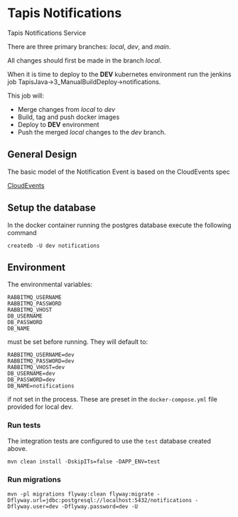 # Tapis Notifications

Tapis Notifications Service

There are three primary branches: *local*, *dev*, and *main*.

All changes should first be made in the branch *local*.

When it is time to deploy to the **DEV** kubernetes environment
run the jenkins job TapisJava->3_ManualBuildDeploy->notifications.

This job will:
* Merge changes from *local* to *dev*
* Build, tag and push docker images
* Deploy to **DEV** environment
* Push the merged *local* changes to the *dev* branch.

## General Design

The basic model of the Notification Event is based on the CloudEvents spec

[CloudEvents](https://github.com/cloudevents/spec/blob/v1.0.1/spec.md)




## Setup the database
In the docker container running the postgres database execute the following command

```
createdb -U dev notifications
```


## Environment
The environmental variables: 

```
RABBITMQ_USERNAME
RABBITMQ_PASSWORD
RABBITMQ_VHOST
DB_USERNAME
DB_PASSWORD
DB_NAME
```

must be set before running. They will default to:  

```
RABBITMQ_USERNAME=dev
RABBITMQ_PASSWORD=dev
RABBITMQ_VHOST=dev
DB_USERNAME=dev
DB_PASSWORD=dev
DB_NAME=notifications
```

if not set in the process. These are preset in the `docker-compose.yml` file provided for local dev. 


### Run tests

The integration tests are configured to use the `test` database created above.

```
mvn clean install -DskipITs=false -DAPP_ENV=test
```

### Run migrations

```
mvn -pl migrations flyway:clean flyway:migrate -Dflyway.url=jdbc:postgresql://localhost:5432/notifications -Dflyway.user=dev -Dflyway.password=dev -U
```



